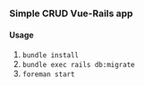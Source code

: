 ### Simple CRUD Vue-Rails app

#### Usage

1. `bundle install`
2. `bundle exec rails db:migrate`
3. `foreman start`
